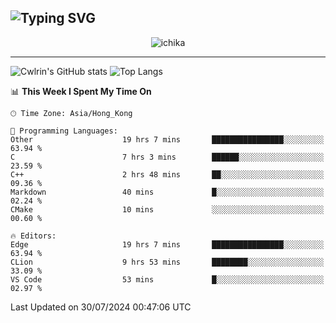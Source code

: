 ![Typing SVG](https://readme-typing-svg.demolab.com?font=Jost&size=24&pause=1000&color=7799EE&vCenter=true&multiline=true&random=false&width=435&height=100&lines=Hi+there;I'm+Sakurakouji+Nanaha;You+can+also+tell+me+Cwlrin%E2%98%86)
---
<p align="center">
  <img src="https://image.cwlrin.wiki/images/2024/06/17/Happy-Birthday2023---.png" alt="ichika" border="0" />
</p>

---
![Cwlrin's GitHub stats](https://github-readme-stats.vercel.app/api?username=cwlrin&show_icons=true&theme=buefy)
![Top Langs](https://github-readme-stats.vercel.app/api/top-langs/?username=cwlrin&layout=compact&hide=html,css)

<!--START_SECTION:waka-->
📊 **This Week I Spent My Time On** 

```text
🕑︎ Time Zone: Asia/Hong_Kong

💬 Programming Languages: 
Other                    19 hrs 7 mins       ████████████████░░░░░░░░░   63.94 % 
C                        7 hrs 3 mins        ██████░░░░░░░░░░░░░░░░░░░   23.59 % 
C++                      2 hrs 48 mins       ██░░░░░░░░░░░░░░░░░░░░░░░   09.36 % 
Markdown                 40 mins             █░░░░░░░░░░░░░░░░░░░░░░░░   02.24 % 
CMake                    10 mins             ░░░░░░░░░░░░░░░░░░░░░░░░░   00.60 % 

🔥 Editors: 
Edge                     19 hrs 7 mins       ████████████████░░░░░░░░░   63.94 % 
CLion                    9 hrs 53 mins       ████████░░░░░░░░░░░░░░░░░   33.09 % 
VS Code                  53 mins             █░░░░░░░░░░░░░░░░░░░░░░░░   02.97 % 
```


 Last Updated on 30/07/2024 00:47:06 UTC
<!--END_SECTION:waka-->
